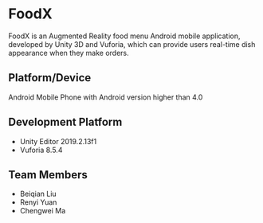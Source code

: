 # FoodX

FoodX is an Augmented Reality food menu Android mobile application, developed by Unity 3D and Vuforia, which can provide users real-time dish appearance when they make orders.

## Platform/Device
Android Mobile Phone with Android version higher than 4.0

## Development Platform
* Unity Editor 2019.2.13f1  
* Vuforia 8.5.4

## Team Members
* Beiqian Liu  
* Renyi Yuan  
* Chengwei Ma

